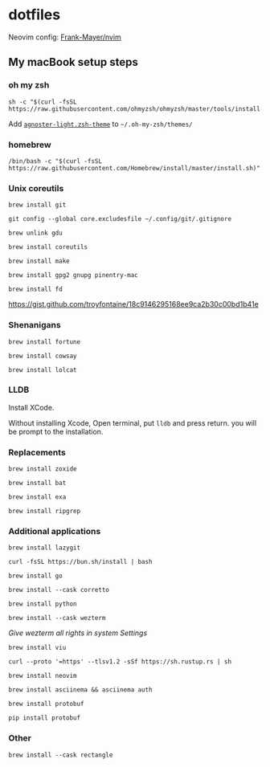 # dotfiles

Neovim config: [Frank-Mayer/nvim](https://github.com/Frank-Mayer/nvim)

## My macBook setup steps

### oh my zsh
```
sh -c "$(curl -fsSL https://raw.githubusercontent.com/ohmyzsh/ohmyzsh/master/tools/install.sh)"
```

Add [`agnoster-light.zsh-theme`](https://github.com/mkolosick/agnoster-light/blob/master/agnoster-light.zsh-theme) to `~/.oh-my-zsh/themes/`

### homebrew

```
/bin/bash -c "$(curl -fsSL https://raw.githubusercontent.com/Homebrew/install/master/install.sh)"
```

### Unix coreutils

```
brew install git
```

```
git config --global core.excludesfile ~/.config/git/.gitignore
```

```
brew unlink gdu
```

```
brew install coreutils
```

```
brew install make
```

```
brew install gpg2 gnupg pinentry-mac
```

```
brew install fd
```

https://gist.github.com/troyfontaine/18c9146295168ee9ca2b30c00bd1b41e

### Shenanigans

```
brew install fortune
```

```
brew install cowsay
```

```
brew install lolcat
```

### LLDB

Install XCode.

Without installing Xcode, Open terminal, put `lldb` and press return. you will be prompt to the installation.

### Replacements

```
brew install zoxide
```

```
brew install bat
```

```
brew install exa
```

```
brew install ripgrep
```

### Additional applications

```
brew install lazygit
```

```
curl -fsSL https://bun.sh/install | bash
```

```
brew install go
```

```
brew install --cask corretto
```

```
brew install python
```

```
brew install --cask wezterm
```
*Give wezterm all rights in system Settings*

```
brew install viu
```

```
curl --proto '=https' --tlsv1.2 -sSf https://sh.rustup.rs | sh
```

```
brew install neovim
```

```
brew install asciinema && asciinema auth
```

```
brew install protobuf
```

```
pip install protobuf
```

### Other

```
brew install --cask rectangle
```
